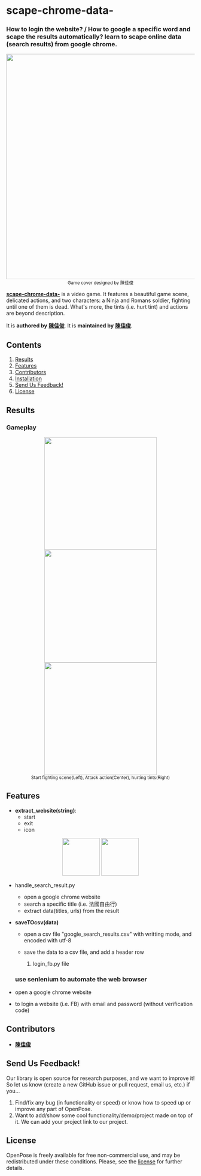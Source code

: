 # scape-chrome-data-
### How to login the website? / How to google a specific word and scape the results automatically? learn to scape online data (search results) from google chrome.
<p align="center">
    <img src=".vs/figs/cover.png" width="600">
    <br>
    <sup>Game cover designed by 陳佳俊
    </sup>
</p>

[**scape-chrome-data-**](https://github.com/jerryboy1031/scrape-chrome-data-) is a video game. It features a beautiful game scene,  delicated actions, and two characters: a Ninja and Romans soldier, fighting until one of them is dead. 
What's more, the tints (i.e. hurt tint) and actions are beyond description.

It is **authored by** [**陳佳俊**](https://github.com/jerryboy1031). It is **maintained by** [**陳佳俊**](https://github.com/jerryboy1031).


## Contents
1. [Results](#results)
2. [Features](#features)
3. [Contributors](#contributors)
4. [Installation](#installation)
5. [Send Us Feedback!](#send-us-feedback)
6. [License](#license)



## Results
### Gameplay
<p align="center">
    <img src=".vs/figs/gameplay1.png" width="300">
    <img src=".vs/figs/gameplay2.png" width="300">
    <img src=".vs/figs/gameplay3.png" width="300">
    <br>
    <sup>Start fighting scene(Left), Attack action(Center), hurting tints(Right) 
</p>


## Features
- **extract_website(string)**:
    -  start
    -  exit
    -  icon

<p align="center">
    <img src="image/move1.png" width="100">
    <img src="image/move21.png" width="100">
    <br>
</p>

- handle_search_result.py
  - open a google chrome website
  - search a specific title (i.e. 法國自由行)
  - extract data(titles, urls) from the result

- **saveTOcsv(data)**
   - open a csv file "google_search_results.csv" with writting mode, and encoded with utf-8
   - save the data to a csv file, and add a header row

     1. login_fb.py file
   ### use senlenium to automate the web browser
- open a google chrome website
- to login a website (i.e. FB) with email and password (without verification code)

## Contributors
- [**陳佳俊**](https://github.com/jerryboy1031)



## Send Us Feedback!
Our library is open source for research purposes, and we want to improve it! So let us know (create a new GitHub issue or pull request, email us, etc.) if you...
1. Find/fix any bug (in functionality or speed) or know how to speed up or improve any part of OpenPose.
2. Want to add/show some cool functionality/demo/project made on top of it. We can add your project link to our project.

## License
OpenPose is freely available for free non-commercial use, and may be redistributed under these conditions. Please, see the [license](./LICENSE) for further details.
